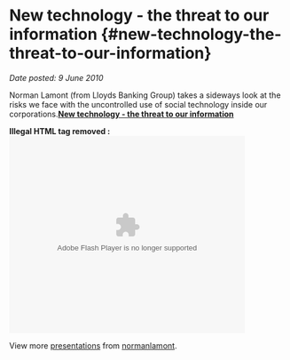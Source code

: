 # New technology - the threat to our information {#new-technology-the-threat-to-our-information}

_Date posted: 9 June 2010_

Norman Lamont (from Lloyds Banking Group) takes a sideways look at the risks we face with the uncontrolled use of social technology inside our corporations.**[New technology - the threat to our information](http://www.slideshare.net/normanlamont/new-technology-the-threat-to-our-information)**

**Illegal HTML tag removed :** <param name="movie" value="http://static.slidesharecdn.com/swf/ssplayer2.swf?doc=infothreat-1234962412749938-1&amp;stripped_title=new-technology-the-threat-to-our-information"><param name="allowFullScreen" value="true"><param name="allowScriptAccess" value="always"><embed name="__sse1042026" src="http://static.slidesharecdn.com/swf/ssplayer2.swf?doc=infothreat-1234962412749938-1&amp;stripped_title=new-technology-the-threat-to-our-information" type="application/x-shockwave-flash" allowscriptaccess="always" allowfullscreen="true" width="425" height="355">

View more [presentations](http://www.slideshare.net/) from [normanlamont](http://www.slideshare.net/normanlamont).